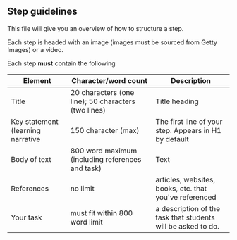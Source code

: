 ## Step guidelines

This file will give you an overview of how to structure a step.

Each step is headed with an image (images must be sourced from Getty Images) or a video.

Each step __must__ contain the following

| Element | Character/word count | Description |
| --- | --- | --- |
| Title | 20 characters (one line); 50 characters (two lines) | Title heading |
| Key statement (learning narrative | 150 character (max) | The first line of your step.  Appears in H1 by default |
| Body of text | 800 word maximum (including references and task) | Text |
| References | no limit | articles, websites, books, etc. that you've referenced |
| Your task | must fit within 800 word limit | a description of the task that students will be asked to do. |

